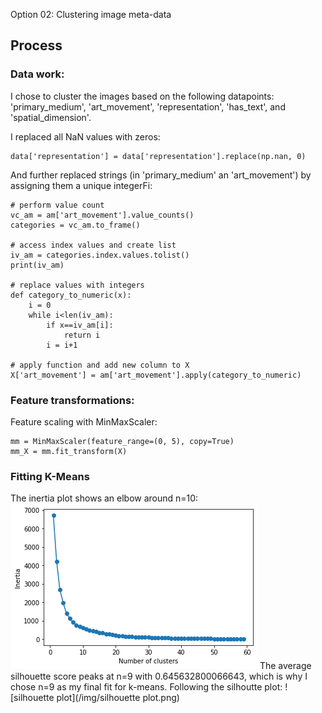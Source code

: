 Option 02:
Clustering image meta-data

## Process
### Data work:
I chose to cluster the images based on the following datapoints:
'primary_medium',
'art_movement',
'representation',
'has_text', and
'spatial_dimension'.  

I replaced all NaN values with zeros:
```
data['representation'] = data['representation'].replace(np.nan, 0)
```
And further replaced strings (in 'primary_medium'
an 'art_movement') by assigning them a unique integerFi:
```
# perform value count
vc_am = am['art_movement'].value_counts()
categories = vc_am.to_frame()

# access index values and create list
iv_am = categories.index.values.tolist()
print(iv_am)

# replace values with integers
def category_to_numeric(x):
    i = 0
    while i<len(iv_am):
        if x==iv_am[i]:
            return i
        i = i+1

# apply function and add new column to X
X['art_movement'] = am['art_movement'].apply(category_to_numeric)
```
### Feature transformations:
Feature scaling with MinMaxScaler:
```
mm = MinMaxScaler(feature_range=(0, 5), copy=True)
mm_X = mm.fit_transform(X)
```
### Fitting K-Means
The inertia plot shows an elbow around n=10:
![inertia plot](/img/inertia_scores.png)
The average silhouette score peaks at n=9 with 0.645632800066643, which is why I chose n=9 as my final fit for k-means. Following the silhoutte plot:
![silhouette plot](/img/silhouette plot.png)
